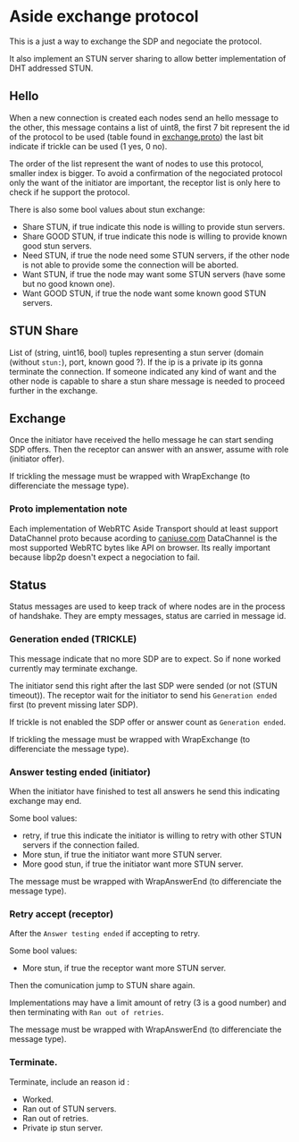 # Aside exchange protocol

This is a just a way to exchange the SDP and negociate the protocol.

It also implement an STUN server sharing to allow better implementation of DHT
addressed STUN.

## Hello

When a new connection is created each nodes send an hello message to the other,
this message contains a list of uint8, the first 7 bit represent the id of the
protocol to be used (table found in [exchange.proto](./exchange.proto)) the last
bit indicate if trickle can be used (1 yes, 0 no).

The order of the list represent the want of nodes to use this protocol, smaller
index is bigger. To avoid a confirmation of the negociated protocol only the
want of the initiator are important, the receptor list is only here to check if
he support the protocol.

There is also some bool values about stun exchange:
- Share STUN, if true indicate this node is willing to provide stun servers.
- Share GOOD STUN, if true indicate this node is willing to provide known good
stun servers.
- Need STUN, if true the node need some STUN servers, if the other node is not
able to provide some the connection will be aborted.
- Want STUN, if true the node may want some STUN servers (have some but no good
known one).
- Want GOOD STUN, if true the node want some known good STUN servers.

## STUN Share

List of (string, uint16, bool) tuples representing a stun server (domain
(without `stun:`), port, known good ?). If the ip is a private ip its gonna
terminate the connection. If someone indicated any kind of want and the other
node is capable to share a stun share message is needed to proceed further in
the exchange.

## Exchange

Once the initiator have received the hello message he can start sending SDP
offers. Then the receptor can answer with an answer, assume with role (initiator
offer).

If trickling the message must be wrapped with WrapExchange (to differenciate the
message type).

### Proto implementation note

Each implementation of WebRTC Aside Transport should at least support
DataChannel proto because acording to [caniuse.com](https://caniuse.com/)
DataChannel is the most supported WebRTC bytes like API on browser. Its
really important because libp2p doesn't expect a negociation to fail.

## Status

Status messages are used to keep track of where nodes are in the process of
handshake.
They are empty messages, status are carried in message id.

### Generation ended (TRICKLE)

This message indicate that no more SDP are to expect. So if none worked
currently may terminate exchange.

The initiator send this right after the last SDP were sended (or not (STUN
timeout)). The receptor wait for the initiator to send his `Generation ended`
first (to prevent missing later SDP).

If trickle is not enabled the SDP offer or answer count as `Generation ended`.

If trickling the message must be wrapped with WrapExchange (to differenciate the
message type).

### Answer testing ended (initiator)

When the initiator have finished to test all answers he send this indicating
exchange may end.

Some bool values:
- retry, if true this indicate the initiator is willing to retry
with other STUN servers if the connection failed.
- More stun, if true the initiator want more STUN server.
- More good stun, if true the initiator want more STUN server.

The message must be wrapped with WrapAnswerEnd (to differenciate the message
type).

### Retry accept (receptor)

After the `Answer testing ended` if accepting to retry.

Some bool values:
- More stun, if true the receptor want more STUN server.

Then the comunication jump to STUN share again.

Implementations may have a limit amount of retry (3 is a good number) and then
terminating with `Ran out of retries`.

The message must be wrapped with WrapAnswerEnd (to differenciate the message
type).

### Terminate.

Terminate, include an reason id :
- Worked.
- Ran out of STUN servers.
- Ran out of retries.
- Private ip stun server.
